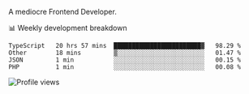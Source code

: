 A mediocre Frontend Developer.

📊 Weekly development breakdown
<!--START_SECTION:waka-->

```text
TypeScript   20 hrs 57 mins  ████████████████████████▓   98.29 %
Other        18 mins         ▒░░░░░░░░░░░░░░░░░░░░░░░░   01.47 %
JSON         1 min           ░░░░░░░░░░░░░░░░░░░░░░░░░   00.15 %
PHP          1 min           ░░░░░░░░░░░░░░░░░░░░░░░░░   00.08 %
```

<!--END_SECTION:waka-->

<img src="https://gpvc.arturio.dev/iqbalfasri" alt="Profile views"/>
